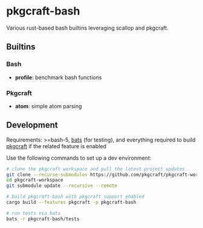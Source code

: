 # pkgcraft-bash

Various rust-based bash builtins leveraging scallop and pkgcraft.

## Builtins

### Bash

- **profile**: benchmark bash functions

### Pkgcraft

- **atom**: simple atom parsing

## Development

Requirements: >=bash-5, [bats](https://github.com/bats-core/bats-core) (for
testing), and everything required to build
[pkgcraft](https://github.com/pkgcraft/pkgcraft) if the related feature is
enabled

Use the following commands to set up a dev environment:

```bash
# clone the pkgcraft workspace and pull the latest project updates
git clone --recurse-submodules https://github.com/pkgcraft/pkgcraft-workspace.git
cd pkgcraft-workspace
git submodule update --recursive --remote

# build pkgcraft-bash with pkgcraft support enabled
cargo build --features pkgcraft -p pkgcraft-bash

# run tests via bats
bats -r pkgcraft-bash/tests
```
